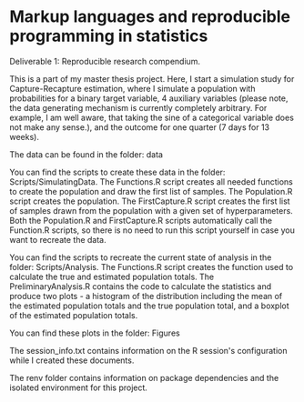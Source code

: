 # Markup languages and reproducible programming in statistics

Deliverable 1: Reproducible research compendium.

This is a part of my master thesis project. Here, I start a simulation study for Capture-Recapture estimation, where I simulate a population with probabilities for a binary target variable, 4 auxiliary variables (please note, the data generating mechanism is currently completely arbitrary. For example, I am well aware, that taking the sine of a categorical variable does not make any sense.), and the outcome for one quarter (7 days for 13 weeks). 

The data can be found in the folder: data

You can find the scripts to create these data in the folder: Scripts/SimulatingData. The Functions.R script creates all needed functions to create the population and draw the first list of samples. The Population.R script creates the population. The FirstCapture.R script creates the first list of samples drawn from the population with a given set of hyperparameters. Both the Population.R and FirstCapture.R scripts automatically call the Function.R scripts, so there is no need to run this script yourself in case you want to recreate the data. 

You can find the scripts to recreate the current state of analysis in the folder: Scripts/Analysis. The Functions.R script creates the function used to calculate the true and estimated population totals. The PreliminaryAnalysis.R contains the code to calculate the statistics and produce two plots - a histogram of the distribution including the mean of the estimated population totals and the true population total, and a boxplot of the estimated population totals.

You can find these plots in the folder: Figures

The session_info.txt contains information on the R session's configuration while I created these documents.

The renv folder contains information on package dependencies and the isolated environment for this project.